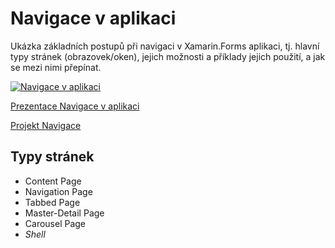 # Navigace v aplikaci

Ukázka základních postupů při navigaci v Xamarin.Forms aplikaci, tj. hlavní typy stránek (obrazovek/oken), jejich možnosti a příklady jejich použití, a jak se mezi nimi přepínat.

[![Navigace v aplikaci](https://img.youtube.com/vi/8dYOsUFnlWA/0.jpg)](https://www.youtube.com/watch?v=8dYOsUFnlWA)

[Prezentace Navigace v aplikaci](https://github.com/PetrVobornik/prednasky/blob/master/Xamarin.Forms/03-Navigace/navigace.ppsx?raw=true)

[Projekt Navigace](https://github.com/PetrVobornik/prednasky/tree/master/Xamarin.Forms/03-Navigace/Navigace)

## Typy stránek
* Content Page
* Navigation Page
* Tabbed Page
* Master-Detail Page
* Carousel Page
* _Shell_